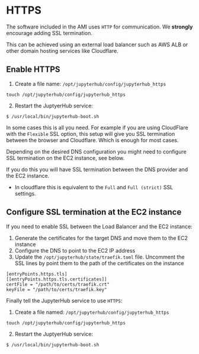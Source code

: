 # HTTPS

The software included in the AMI uses `HTTP` for communication.
We **strongly** encourage adding SSL termination.

This can be achieved using an external load balancer such as AWS ALB
or other domain hosting services like Cloudflare.

## Enable HTTPS

1. Create a file name: `/opt/jupyterhub/config/jupyterhub_https`

```shell title="Terminal"
touch /opt/jupyterhub/config/jupyterhub_https
```

2. Restart the JuptyerHub service:

```shell title="Terminal"
$ /usr/local/bin/jupyterhub-boot.sh
```

In some cases this is all you need. For example if you are using CloudFlare with
the `Flexible` SSL option, this setup will give you SSL termination between the
browser and Cloudflare. Which is enough for most cases.

Depending on the desired DNS configuration you might need to
configure SSL termination on the EC2 instance, see below.

If you do this you will have SSL termination between the DNS provider and the
EC2 instance.

- In cloudflare this is equivalent to the `Full` and `Full (strict)` SSL settings.

## Configure SSL termination at the EC2 instance

If you need to enable SSL between the Load Balancer and the EC2 instance:

1. Generate the certificates for the target DNS and move them to the EC2 instance
2. Configure the DNS to point to the EC2 IP address
3. Update the `/opt/jupyterhub/state/traefik.toml` file.
   Uncomment the SSL lines by point them to the path of the certificates on the instance

```shell title="/opt/jupyterhub/state/traefik.toml"
[entryPoints.https.tls]
[[entryPoints.https.tls.certificates]]
certFile = "/path/to/certs/traefik.crt"
keyFile = "/path/to/certs/traefik.key"
```

Finally tell the JupyterHub service to use `HTTPS`:

1. Create a file named: `/opt/jupyterhub/config/jupyterhub_https`

```shell title="Terminal"
touch /opt/jupyterhub/config/jupyterhub_https
```

2. Restart the JuptyerHub service:

```shell title="Terminal"
$ /usr/local/bin/jupyterhub-boot.sh
```
